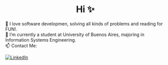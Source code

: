 <div id="header" align="center">
<h1 align="center">Hi ✨</h1>
</div>

🌱 I love software developmen, solving all kinds of problems and reading for FUN!. <br>
📝 I’m currently a student at University of Buenos Aires, majoring in Information Systems Engineering. <br>
📫 Contact Me:

[![LinkedIn](https://img.shields.io/badge/-LinkedIn-blue?logo=linkedin)](https://www.linkedin.com/in/anadvillalba/)</div>

